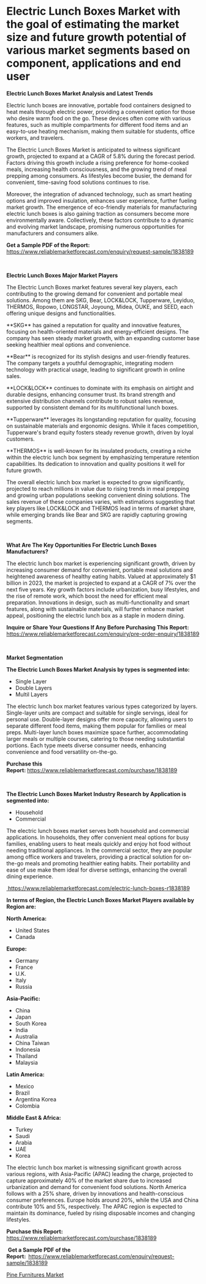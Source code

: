 <p><h1>Electric Lunch Boxes Market with the goal of estimating the market size and future growth potential of various market segments based on component, applications and end user</h1></p><p><strong>Electric Lunch Boxes Market Analysis and Latest Trends</strong></p>
<p><p>Electric lunch boxes are innovative, portable food containers designed to heat meals through electric power, providing a convenient option for those who desire warm food on the go. These devices often come with various features, such as multiple compartments for different food items and an easy-to-use heating mechanism, making them suitable for students, office workers, and travelers.</p><p>The Electric Lunch Boxes Market is anticipated to witness significant growth, projected to expand at a CAGR of 5.8% during the forecast period. Factors driving this growth include a rising preference for home-cooked meals, increasing health consciousness, and the growing trend of meal prepping among consumers. As lifestyles become busier, the demand for convenient, time-saving food solutions continues to rise.</p><p>Moreover, the integration of advanced technology, such as smart heating options and improved insulation, enhances user experience, further fueling market growth. The emergence of eco-friendly materials for manufacturing electric lunch boxes is also gaining traction as consumers become more environmentally aware. Collectively, these factors contribute to a dynamic and evolving market landscape, promising numerous opportunities for manufacturers and consumers alike.</p></p>
<p><strong>Get a Sample PDF of the Report:&nbsp;</strong> <a href="https://www.reliablemarketforecast.com/enquiry/request-sample/1838189?utm_campaign=1766&utm_medium=2&utm_source=Github&utm_content=ia&utm_term=06022025&utm_id=electric-lunch-boxes">https://www.reliablemarketforecast.com/enquiry/request-sample/1838189</a></p>
<p>&nbsp;</p>
<p><strong>Electric Lunch Boxes Major Market Players</strong></p>
<p><p>The Electric Lunch Boxes market features several key players, each contributing to the growing demand for convenient and portable meal solutions. Among them are SKG, Bear, LOCK&LOCK, Tupperware, Leyiduo, THERMOS, Ropowo, LONGSTAR, Joyoung, Midea, OUKE, and SEED, each offering unique designs and functionalities.</p><p>**SKG** has gained a reputation for quality and innovative features, focusing on health-oriented materials and energy-efficient designs. The company has seen steady market growth, with an expanding customer base seeking healthier meal options and convenience.</p><p>**Bear** is recognized for its stylish designs and user-friendly features. The company targets a youthful demographic, integrating modern technology with practical usage, leading to significant growth in online sales.</p><p>**LOCK&LOCK** continues to dominate with its emphasis on airtight and durable designs, enhancing consumer trust. Its brand strength and extensive distribution channels contribute to robust sales revenue, supported by consistent demand for its multifunctional lunch boxes.</p><p>**Tupperware** leverages its longstanding reputation for quality, focusing on sustainable materials and ergonomic designs. While it faces competition, Tupperware's brand equity fosters steady revenue growth, driven by loyal customers.</p><p>**THERMOS** is well-known for its insulated products, creating a niche within the electric lunch box segment by emphasizing temperature retention capabilities. Its dedication to innovation and quality positions it well for future growth.</p><p>The overall electric lunch box market is expected to grow significantly, projected to reach millions in value due to rising trends in meal prepping and growing urban populations seeking convenient dining solutions. The sales revenue of these companies varies, with estimations suggesting that key players like LOCK&LOCK and THERMOS lead in terms of market share, while emerging brands like Bear and SKG are rapidly capturing growing segments.</p></p>
<p>&nbsp;</p>
<p><strong>What Are The Key Opportunities For Electric Lunch Boxes Manufacturers?</strong></p>
<p><p>The electric lunch box market is experiencing significant growth, driven by increasing consumer demand for convenient, portable meal solutions and heightened awareness of healthy eating habits. Valued at approximately $1 billion in 2023, the market is projected to expand at a CAGR of 7% over the next five years. Key growth factors include urbanization, busy lifestyles, and the rise of remote work, which boost the need for efficient meal preparation. Innovations in design, such as multi-functionality and smart features, along with sustainable materials, will further enhance market appeal, positioning the electric lunch box as a staple in modern dining.</p></p>
<p><strong>Inquire or Share Your Questions If Any Before Purchasing This Report:</strong> <a href="https://www.reliablemarketforecast.com/enquiry/pre-order-enquiry/1838189?utm_campaign=1766&utm_medium=2&utm_source=Github&utm_content=ia&utm_term=06022025&utm_id=electric-lunch-boxes">https://www.reliablemarketforecast.com/enquiry/pre-order-enquiry/1838189</a></p>
<p>&nbsp;</p>
<p><strong>Market Segmentation</strong></p>
<p><strong>The Electric Lunch Boxes Market Analysis by types is segmented into:</strong></p>
<p><ul><li>Single Layer</li><li>Double Layers</li><li>Multil Layers</li></ul></p>
<p><p>The electric lunch box market features various types categorized by layers. Single-layer units are compact and suitable for single servings, ideal for personal use. Double-layer designs offer more capacity, allowing users to separate different food items, making them popular for families or meal preps. Multi-layer lunch boxes maximize space further, accommodating larger meals or multiple courses, catering to those needing substantial portions. Each type meets diverse consumer needs, enhancing convenience and food versatility on-the-go.</p></p>
<p><strong>Purchase this Report:&nbsp;</strong><a href="https://www.reliablemarketforecast.com/purchase/1838189?utm_campaign=1766&utm_medium=2&utm_source=Github&utm_content=ia&utm_term=06022025&utm_id=electric-lunch-boxes">https://www.reliablemarketforecast.com/purchase/1838189</a></p>
<p>&nbsp;</p>
<p><strong>The Electric Lunch Boxes Market Industry Research by Application is segmented into:</strong></p>
<p><ul><li>Household</li><li>Commercial</li></ul></p>
<p><p>The electric lunch boxes market serves both household and commercial applications. In households, they offer convenient meal options for busy families, enabling users to heat meals quickly and enjoy hot food without needing traditional appliances. In the commercial sector, they are popular among office workers and travelers, providing a practical solution for on-the-go meals and promoting healthier eating habits. Their portability and ease of use make them ideal for diverse settings, enhancing the overall dining experience.</p></p>
<p><a href="https://www.reliablemarketforecast.com/electric-lunch-boxes-r1838189?utm_campaign=1766&utm_medium=2&utm_source=Github&utm_content=ia&utm_term=06022025&utm_id=electric-lunch-boxes">&nbsp;https://www.reliablemarketforecast.com/electric-lunch-boxes-r1838189</a></p>
<p><strong>In terms of Region, the Electric Lunch Boxes Market Players available by Region are:</strong></p>
<p>
    <p> <strong> North America: </strong>
        <ul>
            <li>United States</li>
            <li>Canada</li>
        </ul>
        </p> 
    <p> <strong> Europe: </strong>
        <ul>
            <li>Germany</li>
            <li>France</li>
            <li>U.K.</li>
            <li>Italy</li>
            <li>Russia</li>
        </ul>
        </p> 
    <p> <strong> Asia-Pacific: </strong>
        <ul>
            <li>China</li>
            <li>Japan</li>
            <li>South Korea</li>
            <li>India</li>
            <li>Australia</li>
            <li>China Taiwan</li>
            <li>Indonesia</li>
            <li>Thailand</li>
            <li>Malaysia</li>
        </ul>
        </p> 
    <p> <strong> Latin America: </strong>
        <ul>
            <li>Mexico</li>
            <li>Brazil</li>
            <li>Argentina Korea</li>
            <li>Colombia</li>
        </ul>
        </p> 
    <p> <strong> Middle East & Africa: </strong>
        <ul>
            <li>Turkey</li>
            <li>Saudi</li>
            <li>Arabia</li>
            <li>UAE</li>
            <li>Korea</li>
        </ul>
    </p>
    </p>
<p><p>The electric lunch box market is witnessing significant growth across various regions, with Asia-Pacific (APAC) leading the charge, projected to capture approximately 40% of the market share due to increased urbanization and demand for convenient food solutions. North America follows with a 25% share, driven by innovations and health-conscious consumer preferences. Europe holds around 20%, while the USA and China contribute 10% and 5%, respectively. The APAC region is expected to maintain its dominance, fueled by rising disposable incomes and changing lifestyles.</p></p>
<p><strong>Purchase this Report: </strong><a href="https://www.reliablemarketforecast.com/purchase/1838189?utm_campaign=1766&utm_medium=2&utm_source=Github&utm_content=ia&utm_term=06022025&utm_id=electric-lunch-boxes">https://www.reliablemarketforecast.com/purchase/1838189</a></p>
<p>&nbsp;<strong>Get a Sample PDF of the Report:&nbsp;&nbsp;</strong><a href="https://www.reliablemarketforecast.com/enquiry/request-sample/1838189?utm_campaign=1766&utm_medium=2&utm_source=Github&utm_content=ia&utm_term=06022025&utm_id=electric-lunch-boxes">https://www.reliablemarketforecast.com/enquiry/request-sample/1838189</a></p>
<p><strong></strong></p>
<p><p><a href="https://github.com/marlanamarvn/Market-Research-Report-List-1/blob/main/pine-furnitures-market.md?utm_campaign=1766&utm_medium=2&utm_source=Github&utm_content=ia&utm_term=06022025&utm_id=electric-lunch-boxes">Pine Furnitures Market</a></p></p>